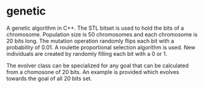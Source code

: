 # genetic


A genetic algorithm in C++. The STL bitset is used to hold the bits of a chromosome. Population size is 50 chromosomes and each chromosome is 20 bits long. The mutation operation randomly flips each bit with a probability of 0.01. A roulette proportional selection algorithm is used. New individuals are created by randomly filling each bit with a 0 or 1.

The evolver class can be specialized for any goal that can be calculated from a chomosone of 20 bits.  An example is provided which evolves towards the goal of all 20 bits set.
